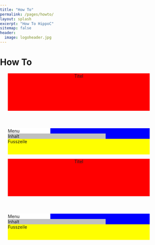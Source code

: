 ```yaml
---
title: "How To"
permalink: /pages/howto/
layout: splash
excerpt: "How To HippoC"
sitemap: false
header:
  image: logoheader.jpg
---
```


<style>
  body{
    margin: 0;
    padding: 0;
  }
  .wrapper{
    width: 90%;
    margin: 0 auto;
  }
  .header {
    height: 120px;
    background-color: red;
}
.contentwrap {
    background-color: blue
}
.contentwrap:after {
    content: ".";
    display: block;
    clear: both;
    visibility: hidden;
    line-height: 0;
    height: 0;
}
.navArea {
    float: left;
    width: 30%;
    background-color: white;
    margin: 0 15px 0 0;
    padding: 0;
}
.contentArea {
    float: left;
     width: 69%;
    background-color: silver;
    margin: 0;
    padding: 0;
}
.footer {
    background-color: yellow;
    height: 50px;
    clear: both;
}
</style>

<h1>How To</h1>

<div class="wrapper">
  <header class="header">Titel</header>
    <section class="contentwrap">
      <nav class="navArea">Menu</nav>
      <article class="contentArea">Inhalt</article>
    </section>
    <div class="footer">Fusszeile</div>
</div>
<p line-height="10em"></p>
<div class="wrapper">
  <header class="header">Titel</header>
    <section class="contentwrap">
      <nav class="navArea">Menu</nav>
      <article class="contentArea">Inhalt</article>
    </section>
    <div class="footer">Fusszeile</div>
</div>
